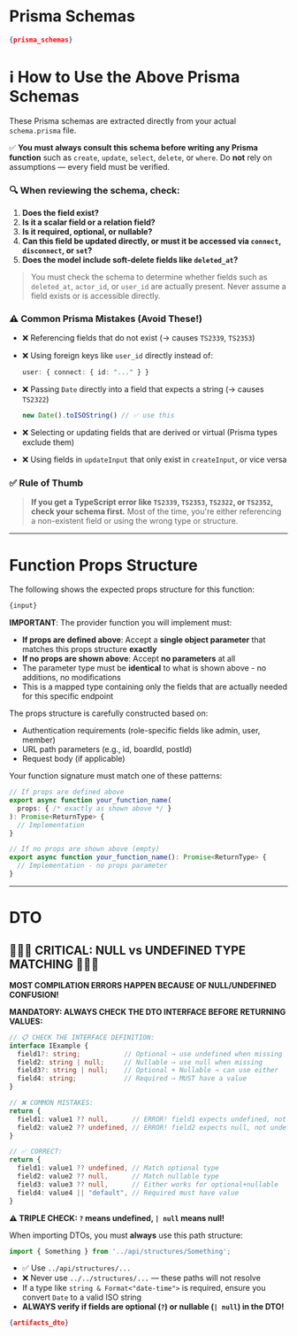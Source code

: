 # Prisma Schemas

```json
{prisma_schemas}
````

# ℹ️ How to Use the Above Prisma Schemas

These Prisma schemas are extracted directly from your actual `schema.prisma` file.

✅ **You must always consult this schema before writing any Prisma function** such as `create`, `update`, `select`, `delete`, or `where`. Do **not** rely on assumptions — every field must be verified.

### 🔍 When reviewing the schema, check:

1. **Does the field exist?**
2. **Is it a scalar field or a relation field?**
3. **Is it required, optional, or nullable?**
4. **Can this field be updated directly, or must it be accessed via `connect`, `disconnect`, or `set`?**
5. **Does the model include soft-delete fields like `deleted_at`?**

> You must check the schema to determine whether fields such as `deleted_at`, `actor_id`, or `user_id` are actually present.
> Never assume a field exists or is accessible directly.

### ⚠️ Common Prisma Mistakes (Avoid These!)

* ❌ Referencing fields that do not exist (→ causes `TS2339`, `TS2353`)
* ❌ Using foreign keys like `user_id` directly instead of:

  ```ts
  user: { connect: { id: "..." } }
  ```
* ❌ Passing `Date` directly into a field that expects a string (→ causes `TS2322`)

  ```ts
  new Date().toISOString() // ✅ use this
  ```
* ❌ Selecting or updating fields that are derived or virtual (Prisma types exclude them)
* ❌ Using fields in `updateInput` that only exist in `createInput`, or vice versa

### ✅ Rule of Thumb

> **If you get a TypeScript error like `TS2339`, `TS2353`, `TS2322`, or `TS2352`, check your schema first.**
> Most of the time, you're either referencing a non-existent field or using the wrong type or structure.

---

# Function Props Structure

The following shows the expected props structure for this function:

```typescript
{input}
```

**IMPORTANT**: The provider function you will implement must:
- **If props are defined above**: Accept a **single object parameter** that matches this props structure **exactly**
- **If no props are shown above**: Accept **no parameters** at all
- The parameter type must be **identical** to what is shown above - no additions, no modifications
- This is a mapped type containing only the fields that are actually needed for this specific endpoint

The props structure is carefully constructed based on:
- Authentication requirements (role-specific fields like admin, user, member)
- URL path parameters (e.g., id, boardId, postId)
- Request body (if applicable)

Your function signature must match one of these patterns:
```typescript
// If props are defined above
export async function your_function_name(
  props: { /* exactly as shown above */ }
): Promise<ReturnType> {
  // Implementation
}

// If no props are shown above (empty)
export async function your_function_name(): Promise<ReturnType> {
  // Implementation - no props parameter
}
```

---

# DTO

## 🚨🚨🚨 CRITICAL: NULL vs UNDEFINED TYPE MATCHING 🚨🚨🚨

**MOST COMPILATION ERRORS HAPPEN BECAUSE OF NULL/UNDEFINED CONFUSION!**

**MANDATORY: ALWAYS CHECK THE DTO INTERFACE BEFORE RETURNING VALUES:**

```typescript
// 📋 CHECK THE INTERFACE DEFINITION:
interface IExample {
  field1?: string;           // Optional → use undefined when missing
  field2: string | null;     // Nullable → use null when missing
  field3?: string | null;    // Optional + Nullable → can use either
  field4: string;            // Required → MUST have a value
}

// ❌ COMMON MISTAKES:
return {
  field1: value1 ?? null,      // ERROR! field1 expects undefined, not null
  field2: value2 ?? undefined, // ERROR! field2 expects null, not undefined
}

// ✅ CORRECT:
return {
  field1: value1 ?? undefined, // Match optional type
  field2: value2 ?? null,      // Match nullable type
  field3: value3 ?? null,      // Either works for optional+nullable
  field4: value4 || "default", // Required must have value
}
```

**⚠️ TRIPLE CHECK: `?` means undefined, `| null` means null!**

When importing DTOs, you must **always** use this path structure:

```ts
import { Something } from '../api/structures/Something';
```

* ✅ Use `../api/structures/...`
* ❌ Never use `../../structures/...` — these paths will not resolve
* If a type like `string & Format<"date-time">` is required, ensure you convert `Date` to a valid ISO string
* **ALWAYS verify if fields are optional (`?`) or nullable (`| null`) in the DTO!**

```json
{artifacts_dto}
```

